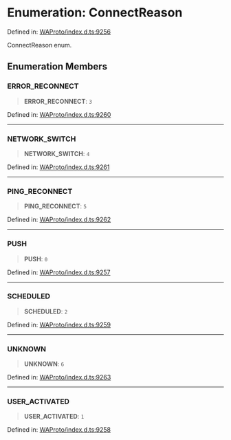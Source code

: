 # Enumeration: ConnectReason

Defined in: [WAProto/index.d.ts:9256](https://github.com/Fokusdotid/bail/blob/a029a4f9908cd3806112e8438f5a31dda1376b84/WAProto/index.d.ts#L9256)

ConnectReason enum.

## Enumeration Members

### ERROR\_RECONNECT

> **ERROR\_RECONNECT**: `3`

Defined in: [WAProto/index.d.ts:9260](https://github.com/Fokusdotid/bail/blob/a029a4f9908cd3806112e8438f5a31dda1376b84/WAProto/index.d.ts#L9260)

***

### NETWORK\_SWITCH

> **NETWORK\_SWITCH**: `4`

Defined in: [WAProto/index.d.ts:9261](https://github.com/Fokusdotid/bail/blob/a029a4f9908cd3806112e8438f5a31dda1376b84/WAProto/index.d.ts#L9261)

***

### PING\_RECONNECT

> **PING\_RECONNECT**: `5`

Defined in: [WAProto/index.d.ts:9262](https://github.com/Fokusdotid/bail/blob/a029a4f9908cd3806112e8438f5a31dda1376b84/WAProto/index.d.ts#L9262)

***

### PUSH

> **PUSH**: `0`

Defined in: [WAProto/index.d.ts:9257](https://github.com/Fokusdotid/bail/blob/a029a4f9908cd3806112e8438f5a31dda1376b84/WAProto/index.d.ts#L9257)

***

### SCHEDULED

> **SCHEDULED**: `2`

Defined in: [WAProto/index.d.ts:9259](https://github.com/Fokusdotid/bail/blob/a029a4f9908cd3806112e8438f5a31dda1376b84/WAProto/index.d.ts#L9259)

***

### UNKNOWN

> **UNKNOWN**: `6`

Defined in: [WAProto/index.d.ts:9263](https://github.com/Fokusdotid/bail/blob/a029a4f9908cd3806112e8438f5a31dda1376b84/WAProto/index.d.ts#L9263)

***

### USER\_ACTIVATED

> **USER\_ACTIVATED**: `1`

Defined in: [WAProto/index.d.ts:9258](https://github.com/Fokusdotid/bail/blob/a029a4f9908cd3806112e8438f5a31dda1376b84/WAProto/index.d.ts#L9258)
